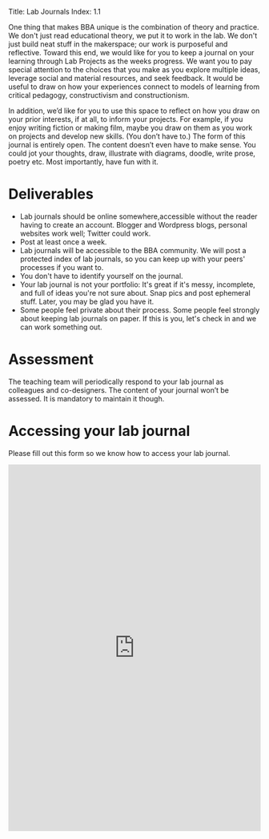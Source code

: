 Title: Lab Journals
Index: 1.1

One thing that makes BBA unique is the combination of theory and practice. We don't just read educational theory, we put it to work in the lab. We don't just build neat stuff in the makerspace; our work is purposeful and reflective. Toward this end, we would like for you to keep a journal on your learning through Lab Projects as the weeks progress. We want you to pay special attention to the choices that you make as you explore multiple ideas, leverage social and material resources, and seek feedback. It would be useful to draw on how your experiences connect to models of learning from critical pedagogy, constructivism and constructionism.

In addition, we’d like for you to use this space to reflect on how you draw on your prior interests, if at all, to inform your projects. For example, if you enjoy writing fiction or making film, maybe you draw on them as you work on projects and develop new skills. (You don’t have to.) The form of this journal is entirely open. The content doesn’t even have to make sense. You could jot your thoughts, draw, illustrate with diagrams, doodle, write prose, poetry etc. Most importantly, have fun with it.

# Deliverables

- Lab journals should be online somewhere,accessible without the reader having to create an account. Blogger and Wordpress blogs, personal websites work well; Twitter could work. 
- Post at least once a week.
- Lab journals will be accessible to the BBA community. We will post a protected index of lab journals, so you can keep up with your peers' processes if you want to.
- You don't have to identify yourself on the journal.
- Your lab journal is not your portfolio: It's great if it's messy, incomplete, and full of ideas you're not sure about. Snap pics and post ephemeral stuff. Later, you may be glad you have it. 
- Some people feel private about their process. Some people feel strongly about keeping lab journals on paper. If this is you, let's check in and we can work something out. 

# Assessment

The teaching team will periodically respond to your lab journal as colleagues and co-designers. The content of your journal won’t be assessed. It is mandatory to maintain it though.

# Accessing your lab journal

Please fill out this form so we know how to access your lab journal.
<iframe src="https://docs.google.com/forms/d/e/1FAIpQLSdM_YEBNIH36GWfKmITJQxhy87jCFCwg3yXq3JbbUbEYbkvVw/viewform?embedded=true" width="100%" height="732" frameborder="0" marginheight="0" marginwidth="0">Loading...</iframe>
